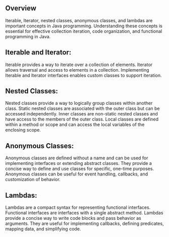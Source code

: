 ## Overview

Iterable, Iterator, nested classes, anonymous classes, and lambdas are important concepts in Java programming.
Understanding these concepts is essential for effective collection iteration, code organization, and functional programming in Java.

## Iterable and Iterator:

Iterable provides a way to iterate over a collection of elements.
Iterator allows traversal and access to elements in a collection.
Implementing Iterable and Iterator interfaces enables custom classes to support iteration.

## Nested Classes:

Nested classes provide a way to logically group classes within another class.
Static nested classes are associated with the outer class but can be accessed independently.
Inner classes are non-static nested classes and have access to the members of the outer class.
Local classes are defined within a method or scope and can access the local variables of the enclosing scope.

## Anonymous Classes:

Anonymous classes are defined without a name and can be used for implementing interfaces or extending abstract classes.
They provide a concise way to define and use classes for specific, one-time purposes.
Anonymous classes can be useful for event handling, callbacks, and customization of behavior.

## Lambdas:

Lambdas are a compact syntax for representing functional interfaces.
Functional interfaces are interfaces with a single abstract method.
Lambdas provide a concise way to write code blocks and pass behavior as arguments.
They are useful for implementing callbacks, defining predicates, mapping data, and simplifying code.
